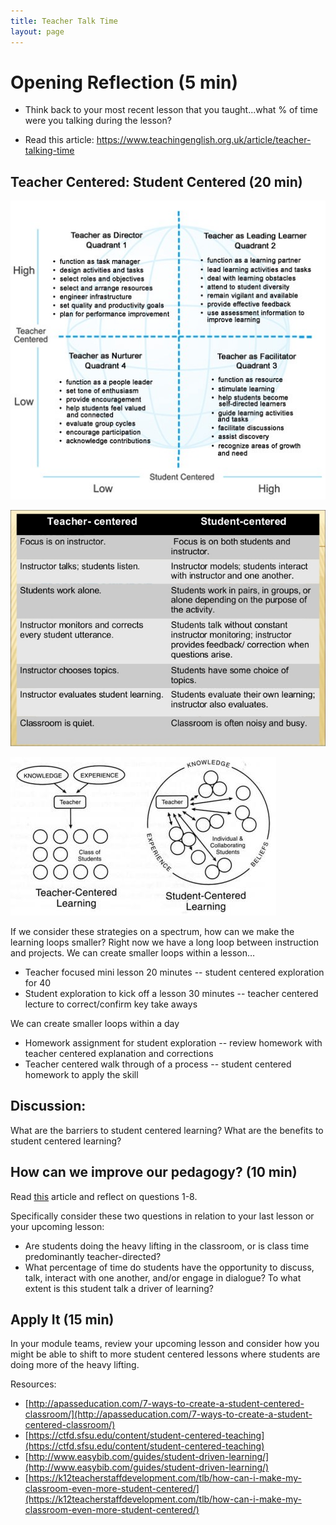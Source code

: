 ```yaml
---
title: Teacher Talk Time
layout: page
---
```


# Opening Reflection (5 min)

* Think back to your most recent lesson that you taught...what % of time were you talking during the lesson?

* Read this article: https://www.teachingenglish.org.uk/article/teacher-talking-time

## Teacher Centered: Student Centered (20 min)

![Teacher & Student Centered Spectrum](/assets/images/teacher_student_centered.jpeg)

![Teaching Approaches](/assets/images/teaching_approaches.jpg)

![Teacher & Student Centered Learning](/assets/images/student_centered.jpg)

If we consider these strategies on a spectrum, how can we make the learning loops smaller? Right now we have a long loop between instruction and projects. We can create smaller loops within a lesson…

* Teacher focused mini lesson 20 minutes -- student centered exploration for 40
* Student exploration to kick off a lesson 30 minutes -- teacher centered lecture to correct/confirm key take aways

We can create smaller loops within a day

* Homework assignment for student exploration -- review homework with teacher centered explanation and corrections
* Teacher centered walk through of a process -- student centered homework to apply the skill

## Discussion:
What are the barriers to student centered learning?
What are the benefits to student centered learning?

## How can we improve our pedagogy? (10 min)

Read [this](https://edpolicy.stanford.edu/node/1208) article and reflect on questions 1-8.

Specifically consider these two questions in relation to your last lesson or your upcoming lesson:
  * Are students doing the heavy lifting in the classroom, or is class time predominantly teacher-directed?
  * What percentage of time do students have the opportunity to discuss, talk, interact with one another, and/or engage in dialogue? To what extent is this student talk a driver of learning?

## Apply It (15 min)

In your module teams, review your upcoming lesson and consider how you might be able to shift to more student centered lessons where students are doing more of the heavy lifting.

Resources:

* [http://apasseducation.com/7-ways-to-create-a-student-centered-classroom/](http://apasseducation.com/7-ways-to-create-a-student-centered-classroom/)
* [https://ctfd.sfsu.edu/content/student-centered-teaching](https://ctfd.sfsu.edu/content/student-centered-teaching)
* [http://www.easybib.com/guides/student-driven-learning/](http://www.easybib.com/guides/student-driven-learning/)
* [https://k12teacherstaffdevelopment.com/tlb/how-can-i-make-my-classroom-even-more-student-centered/](https://k12teacherstaffdevelopment.com/tlb/how-can-i-make-my-classroom-even-more-student-centered/)











